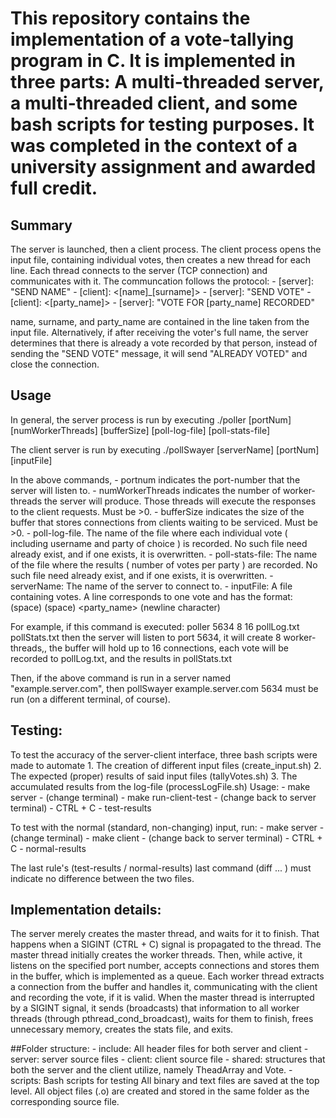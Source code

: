 # This repository contains the implementation of a vote-tallying program in C. It is implemented in three parts: A multi-threaded server, a multi-threaded client, and some bash scripts for testing purposes. It was completed in the context of a university assignment and awarded full credit.

## Summary
The server is launched, then a client process. The client process opens the input file, containing individual votes, then creates a new thread for each line. Each thread connects to the server (TCP connection) and communicates with it. The communcation follows the protocol:
	- [server]: "SEND NAME"
	- [client]:  <[name]_[surname]>
	- [server]: "SEND VOTE"
	- [client]: <[party_name]>
	- [server]: "VOTE FOR [party_name] RECORDED"

name, surname, and party_name are contained in the line taken from the input file.
Alternatively, if after receiving the voter's full name, the server determines that there is already a vote recorded by that person, instead of sending the "SEND VOTE" message, it will send "ALREADY VOTED" and close the connection.


## Usage

In general, the server process is run by executing
	./poller [portNum] [numWorkerThreads] [bufferSize] [poll-log-file] [poll-stats-file]

The client server is run by executing
	./pollSwayer [serverName] [portNum] [inputFile]

In the above commands,
	- portnum indicates the port-number that the server will listen to.
	- numWorkerThreads indicates the number of worker-threads the server will produce. Those threads will execute the responses to the client requests. Must be >0.
	- bufferSize indicates the size of the buffer that stores connections from clients waiting to be serviced. Must be >0.
	- poll-log-file. The name of the file where each individual vote ( including username and party of choice ) is recorded. No such file need already exist, and if one exists, it is overwritten.
	- poll-stats-file: The name of the file where the results ( number of votes per party ) are recorded.  No such file need already exist, and if one exists, it is overwritten.
	- serverName: The name of the server to connect to.
	- inputFile: A file containing votes. A line corresponds to one vote and has the format:
		<name> (space) <surname> (space) <party_name> (newline character)

For example, if this command is executed:
	 poller 5634 8 16 pollLog.txt pollStats.txt
then the server will listen to port 5634, it will create 8 worker-threads,, the buffer will hold up to 16 connections, each vote will be recorded to pollLog.txt, and the results in pollStats.txt

Then, if the above command is run in a server named "example.server.com", then
	pollSwayer example.server.com 5634 <inputFile> must be run (on a different terminal, of course).


## Testing:
To test the accuracy of the server-client interface, three bash scripts were made to automate
	1. The creation of different input files (create_input.sh)
	2. The expected (proper) results of said input files (tallyVotes.sh)
	3. The accumulated results from the log-file (processLogFile.sh)
Usage:
	- make server
	- (change terminal)
	- make run-client-test
	- (change back to server terminal)
	- CTRL + C
	- test-results

To test with the normal (standard, non-changing) input, run:
	- make server
	- (change terminal)
	- make client
	- (change back to server terminal)
	- CTRL + C
	- normal-results

The last rule's (test-results / normal-results) last command (diff ... ) must indicate no difference between the two files.
	


## Implementation details:
The server merely creates the master thread, and waits for it to finish. That happens when a SIGINT (CTRL + C) signal is propagated to the thread. The master thread initially creates the worker threads. Then, while active, it listens on the specified port number, accepts connections and stores them in the buffer, which is implemented as a queue. Each worker thread extracts a connection from the buffer and handles it, communicating with the client and recording the vote, if it is valid.
When the master thread is interrupted by a SIGINT signal, it sends (broadcasts) that information to all worker threads (through pthread_cond_broadcast), waits for them to finish, frees unnecessary memory, creates the stats file, and exits.

##Folder structure:
	- include: All header files for both server and client
	- server: server source files
	- client: client source file
	- shared: structures that both the server and the client utilize, namely TheadArray and Vote.
	- scripts: Bash scripts for testing
All binary and text files are saved at the top level. All object files (.o) are created and stored in the same folder as the corresponding source file.
		
	

	
					
